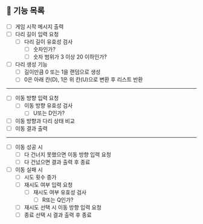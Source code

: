 ## 🎯 기능 목록
- [ ] 게임 시작 메시지 출력
- [ ] 다리 길이 입력 요청
    - [ ] 다리 길이 유효성 검사
        - [ ] 숫자인가?
        - [ ] 숫자 범위가 3 이상 20 이하인가?
- [ ] 다리 생성 기능
    - [ ] 길이만큼 0 또는 1을 랜덤으로 생성
    - [ ] 0은 아래 칸(D), 1은 위 칸(U)으로 변환 후 리스트 반환
---
- [ ] 이동 방향 입력 요청
    - [ ] 이동 방향 유효성 검사
        - [ ] U또는 D인가?
- [ ] 이동 방향과 다리 상태 비교
- [ ] 이동 결과 출력
---
- [ ] 이동 성공 시
    - [ ] 다 건너지 못했으면 이동 방향 입력 요청
    - [ ] 다 건넜으면 결과 출력 후 종료
- [ ] 이동 실패 시
    - [ ] 시도 횟수 증가
    - [ ] 재시도 여부 입력 요청
        - [ ] 재시도 여부 유효성 검사
            - [ ] R또는 Q인가?
    - [ ] 재시도 선택 시 이동 방향 입력 요청
    - [ ] 종료 선택 시 결과 출력 후 종료
